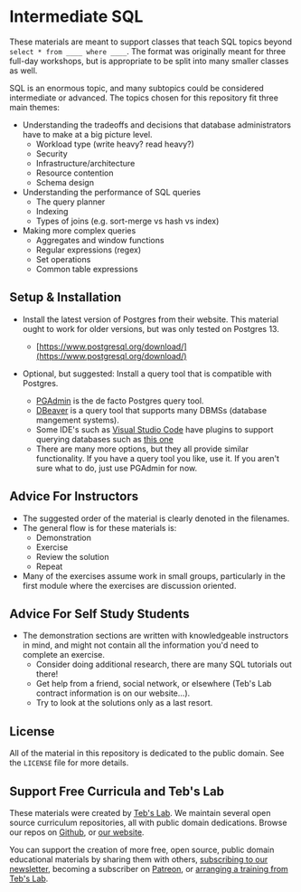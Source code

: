 # Intermediate SQL

These materials are meant to support classes that teach SQL topics beyond `select * from ____ where ____`. The format was originally meant for three full-day workshops, but is appropriate to be split into many smaller classes as well.

SQL is an enormous topic, and many subtopics could be considered intermediate or advanced. The topics chosen for this repository fit three main themes:

* Understanding the tradeoffs and decisions that database administrators have to make at a big picture level.
    * Workload type (write heavy? read heavy?)
    * Security
    * Infrastructure/architecture
    * Resource contention
    * Schema design
* Understanding the performance of SQL queries
    * The query planner
    * Indexing
    * Types of joins (e.g. sort-merge vs hash vs index)
* Making more complex queries
    * Aggregates and window functions
    * Regular expressions (regex)
    * Set operations
    * Common table expressions

## Setup & Installation

* Install the latest version of Postgres from their website. This material ought to work for older versions, but was only tested on Postgres 13.
    * [https://www.postgresql.org/download/](https://www.postgresql.org/download/)

* Optional, but suggested: Install a query tool that is compatible with Postgres.
    * [PGAdmin](https://www.pgadmin.org/download/) is the de facto Postgres query tool.
    * [DBeaver](https://dbeaver.io/) is a query tool that supports many DBMSs (database mangement systems).
    * Some IDE's such as [Visual Studio Code](https://code.visualstudio.com/) have plugins to support querying databases such as [this one](https://marketplace.visualstudio.com/items?itemName=ckolkman.vscode-postgres)
    * There are many more options, but they all provide similar functionality. If you have a query tool you like, use it. If you aren't sure what to do, just use PGAdmin for now.

## Advice For Instructors

* The suggested order of the material is clearly denoted in the filenames.
* The general flow is for these materials is:
    * Demonstration 
    * Exercise
    * Review the solution
    * Repeat
* Many of the exercises assume work in small groups, particularly in the first module where the exercises are discussion oriented.

## Advice For Self Study Students

* The demonstration sections are written with knowledgeable instructors in mind, and might not contain all the information you'd need to complete an exercise.
    * Consider doing additional research, there are many SQL tutorials out there!
    * Get help from a friend, social network, or elsewhere (Teb's Lab contract information is on our website...).
    * Try to look at the solutions only as a last resort.

## License

All of the material in this repository is dedicated to the public domain. See the `LICENSE` file for more details.

## Support Free Curricula and Teb's Lab

These materials were created by [Teb's Lab](https://tebs-lab.com). We maintain several open source curriculum repositories, all with public domain dedications. Browse our repos on [Github](https://github.com/Tebs-Lab/), or [our website](https://www.tebs-lab.com/education).

You can support the creation of more free, open source, public domain educational materials by sharing them with others, [subscribing to our newsletter](http://eepurl.com/dum8IP), becoming a subscriber on [Patreon](https://www.patreon.com/tebsLab), or [arranging a training from Teb's Lab](https://www.tebs-lab.com/contracting).